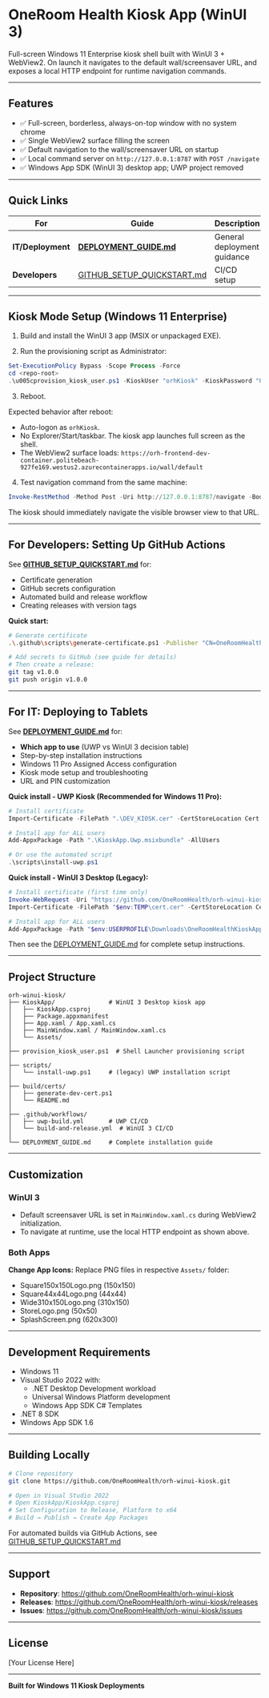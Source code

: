 # OneRoom Health Kiosk App (WinUI 3)

Full-screen Windows 11 Enterprise kiosk shell built with WinUI 3 + WebView2. On launch it navigates to the default wall/screensaver URL, and exposes a local HTTP endpoint for runtime navigation commands.

---

## Features

- ✅ Full-screen, borderless, always-on-top window with no system chrome
- ✅ Single WebView2 surface filling the screen
- ✅ Default navigation to the wall/screensaver URL on startup
- ✅ Local command server on `http://127.0.0.1:8787` with `POST /navigate`
- ✅ Windows App SDK (WinUI 3) desktop app; UWP project removed

---

## Quick Links

| For | Guide | Description |
|-----|-------|-------------|
| **IT/Deployment** | **[DEPLOYMENT_GUIDE.md](DEPLOYMENT_GUIDE.md)** | General deployment guidance |
| **Developers** | [GITHUB_SETUP_QUICKSTART.md](GITHUB_SETUP_QUICKSTART.md) | CI/CD setup |

---

## Kiosk Mode Setup (Windows 11 Enterprise)

1) Build and install the WinUI 3 app (MSIX or unpackaged EXE).

2) Run the provisioning script as Administrator:

```powershell
Set-ExecutionPolicy Bypass -Scope Process -Force
cd <repo-root>
.\u005cprovision_kiosk_user.ps1 -KioskUser "orhKiosk" -KioskPassword "OrhKiosk!2025" -KioskExePath "C:\\Program Files\\OneRoomHealth\\OneRoomHealthKioskApp\\OneRoomHealthKioskApp.exe"
```

3) Reboot.

Expected behavior after reboot:

- Auto-logon as `orhKiosk`.
- No Explorer/Start/taskbar. The kiosk app launches full screen as the shell.
- The WebView2 surface loads:
  `https://orh-frontend-dev-container.politebeach-927fe169.westus2.azurecontainerapps.io/wall/default`

4) Test navigation command from the same machine:

```powershell
Invoke-RestMethod -Method Post -Uri http://127.0.0.1:8787/navigate -Body '{ "url": "https://politebeach.someurl.app/ma" }' -ContentType "application/json"
```

The kiosk should immediately navigate the visible browser view to that URL.

---

## For Developers: Setting Up GitHub Actions

See **[GITHUB_SETUP_QUICKSTART.md](GITHUB_SETUP_QUICKSTART.md)** for:
- Certificate generation
- GitHub secrets configuration
- Automated build and release workflow
- Creating releases with version tags

**Quick start:**
```bash
# Generate certificate
.\.github\scripts\generate-certificate.ps1 -Publisher "CN=OneRoomHealth"

# Add secrets to GitHub (see guide for details)
# Then create a release:
git tag v1.0.0
git push origin v1.0.0
```

---

## For IT: Deploying to Tablets

See **[DEPLOYMENT_GUIDE.md](DEPLOYMENT_GUIDE.md)** for:
- **Which app to use** (UWP vs WinUI 3 decision table)
- Step-by-step installation instructions
- Windows 11 Pro Assigned Access configuration
- Kiosk mode setup and troubleshooting
- URL and PIN customization

**Quick install - UWP Kiosk (Recommended for Windows 11 Pro):**
```powershell
# Install certificate
Import-Certificate -FilePath ".\DEV_KIOSK.cer" -CertStoreLocation Cert:\LocalMachine\TrustedPeople

# Install app for ALL users
Add-AppxPackage -Path ".\KioskApp.Uwp.msixbundle" -AllUsers

# Or use the automated script
.\scripts\install-uwp.ps1
```

**Quick install - WinUI 3 Desktop (Legacy):**
```powershell
# Install certificate (first time only)
Invoke-WebRequest -Uri "https://github.com/OneRoomHealth/orh-winui-kiosk/releases/latest/download/OneRoomHealthKioskApp_1.0.5.0.cer" -OutFile "$env:TEMP\cert.cer"
Import-Certificate -FilePath "$env:TEMP\cert.cer" -CertStoreLocation Cert:\LocalMachine\TrustedPeople

# Install app for ALL users
Add-AppxPackage -Path "$env:USERPROFILE\Downloads\OneRoomHealthKioskApp_1.0.5.0_x64.msix" -AllUsers
```

Then see the [DEPLOYMENT_GUIDE.md](DEPLOYMENT_GUIDE.md) for complete setup instructions.

---

## Project Structure

```
orh-winui-kiosk/
├── KioskApp/               # WinUI 3 Desktop kiosk app
│   ├── KioskApp.csproj
│   ├── Package.appxmanifest
│   ├── App.xaml / App.xaml.cs
│   ├── MainWindow.xaml / MainWindow.xaml.cs
│   └── Assets/
│
├── provision_kiosk_user.ps1  # Shell Launcher provisioning script
│
├── scripts/
│   └── install-uwp.ps1     # (legacy) UWP installation script
│
├── build/certs/
│   ├── generate-dev-cert.ps1
│   └── README.md
│
├── .github/workflows/
│   ├── uwp-build.yml       # UWP CI/CD
│   └── build-and-release.yml  # WinUI 3 CI/CD
│
└── DEPLOYMENT_GUIDE.md     # Complete installation guide
```

---

## Customization

### WinUI 3

- Default screensaver URL is set in `MainWindow.xaml.cs` during WebView2 initialization.
- To navigate at runtime, use the local HTTP endpoint as shown above.

### Both Apps

**Change App Icons:**
Replace PNG files in respective `Assets/` folder:
- Square150x150Logo.png (150x150)
- Square44x44Logo.png (44x44)
- Wide310x150Logo.png (310x150)
- StoreLogo.png (50x50)
- SplashScreen.png (620x300)

---

## Development Requirements

- Windows 11
- Visual Studio 2022 with:
  - .NET Desktop Development workload
  - Universal Windows Platform development
  - Windows App SDK C# Templates
- .NET 8 SDK
- Windows App SDK 1.6

---

## Building Locally

```bash
# Clone repository
git clone https://github.com/OneRoomHealth/orh-winui-kiosk.git

# Open in Visual Studio 2022
# Open KioskApp/KioskApp.csproj
# Set Configuration to Release, Platform to x64
# Build → Publish → Create App Packages
```

For automated builds via GitHub Actions, see [GITHUB_SETUP_QUICKSTART.md](GITHUB_SETUP_QUICKSTART.md)

---

## Support

- **Repository**: https://github.com/OneRoomHealth/orh-winui-kiosk
- **Releases**: https://github.com/OneRoomHealth/orh-winui-kiosk/releases
- **Issues**: https://github.com/OneRoomHealth/orh-winui-kiosk/issues

---

## License

[Your License Here]

---

**Built for Windows 11 Kiosk Deployments**
